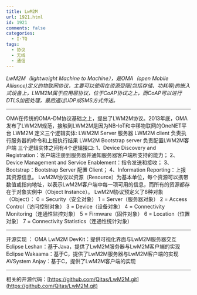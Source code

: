 ```yaml
---
title: LwM2M
url: 1921.html
id: 1921
comments: false
categories:
  - I·TQ
tags:
  - 协议
  - 无线
  - 通信
---
```


_LwM2M（lightweight Machine to Machine），是OMA（open Mobile Alliance)定义的物联网协议，主要可以使用在资源受限(包括存储、功耗等)的嵌入式设备上，LWM2M属于应用层协议，位于CoAP协议之上，而CoAP可以进行DTLS加密处理，最后通过UDP或SMS方式传送。_

* * *

OMA在传统的OMA-DM协议基础之上，提出了LWM2M协议。2013年底，OMA发布了LWM2M规范，接触到LWM2M是因为NB-IoT和中移物联网的OneNET平台 LWM2M 定义三个逻辑实体: LWM2M Server 服务器 LWM2M client 负责执行服务器的命令和上报执行结果 LWM2M Bootstrap server 负责配置LWM2M客户端 三个逻辑实体之间有4个逻辑接口: 1、Device Discovery and Registration：客户端注册到服务器并通知服务器客户端所支持的能力； 2、Device Management and Service Enablement：指令发送和接收； 3、Bootstrap：Bootstrap Server 配置 Client； 4、Information Reporting：上报其资源信息。 LwM2M协议以资源（Resource）为基本单位，每个资源可以携带数值或指向地址，以表示LwM2M客户端中每一项可用的信息，而所有的资源都存在于对象实例中（Object Instance）。 LwM2M协议预定义了8种对象（Object）： 0 = Security（安全对象） 1 = Server（服务器对象） 2 = Access Control（访问控制对象） 3 = Device（设备对象） 4 = Connectivity Monitoring（连通性监控对象） 5 = Firmware（固件对象） 6 = Location（位置对象） 7 = Connectivity Statistics（连通性统计对象）

* * *

开源实现 ： OMA LwM2M DevKit：提供可视化界面与LwM2M服务器交互 Eclipse Leshan：基于Java，提供了LwM2M服务器与LwM2M客户端的实现 Eclipse Wakaama：基于C，提供了LwM2M服务器与LwM2M客户端的实现 AVSystem Anjay：基于C，提供了LwM2M客户端的实现

* * *

相关的开源代码：[https://github.com/Qitas/LwM2M.git](https://github.com/Qitas/LwM2M.git)